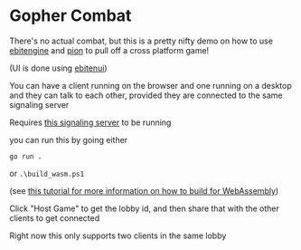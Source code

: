 # Gopher Combat

There's no actual combat, but this is a pretty nifty demo on how to use [ebitengine](https://ebitengine.org/) and [pion](https://github.com/pion/webrtc) to pull off a cross platform game!

(UI is done using [ebitenui](https://github.com/ebitenui/ebitenui))

You can have a client running on the browser and one running on a desktop and they can talk to each other, provided they are connected to the same signaling server

Requires [this signaling server](https://github.com/ValorZard/go-signaling-server) to be running

you can run this by going either

``go run .``

or
``.\build_wasm.ps1``

(see [this tutorial for more information on how to build for WebAssembly](https://ebitengine.org/en/documents/webassembly.html))

Click "Host Game" to get the lobby id, and then share that with the other clients to get connected

Right now this only supports two clients in the same lobby
